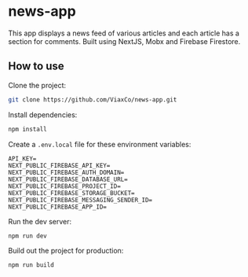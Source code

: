 # news-app

This app displays a news feed of various articles and each article has a section for comments. Built using NextJS, Mobx and Firebase Firestore.

## How to use

Clone the project:

```bash
git clone https://github.com/ViaxCo/news-app.git
```

Install dependencies:

```bash
npm install
```

Create a `.env.local` file for these environment variables:

```
API_KEY=
NEXT_PUBLIC_FIREBASE_API_KEY=
NEXT_PUBLIC_FIREBASE_AUTH_DOMAIN=
NEXT_PUBLIC_FIREBASE_DATABASE_URL=
NEXT_PUBLIC_FIREBASE_PROJECT_ID=
NEXT_PUBLIC_FIREBASE_STORAGE_BUCKET=
NEXT_PUBLIC_FIREBASE_MESSAGING_SENDER_ID=
NEXT_PUBLIC_FIREBASE_APP_ID=
```

Run the dev server:

```bash
npm run dev
```

Build out the project for production:

```bash
npm run build
```
